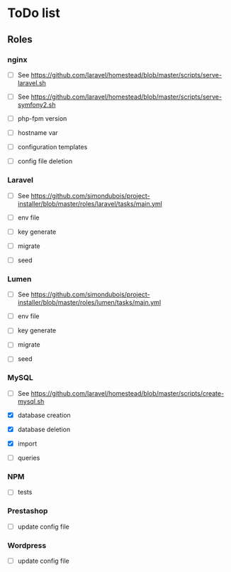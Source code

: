 # ToDo list

## Roles

### nginx

- [ ] See https://github.com/laravel/homestead/blob/master/scripts/serve-laravel.sh
- [ ] See https://github.com/laravel/homestead/blob/master/scripts/serve-symfony2.sh
- [ ] php-fpm version
- [ ] hostname var
- [ ] configuration templates
- [ ] config file deletion


### Laravel

- [ ] See https://github.com/simondubois/project-installer/blob/master/roles/laravel/tasks/main.yml
- [ ] env file
- [ ] key generate
- [ ] migrate
- [ ] seed


### Lumen

- [ ] See https://github.com/simondubois/project-installer/blob/master/roles/lumen/tasks/main.yml
- [ ] env file
- [ ] key generate
- [ ] migrate
- [ ] seed


### MySQL

- [ ] See https://github.com/laravel/homestead/blob/master/scripts/create-mysql.sh
- [x] database creation
- [x] database deletion
- [x] import
- [ ] queries


### NPM

- [ ] tests


### Prestashop

- [ ] update config file


### Wordpress

- [ ] update config file

